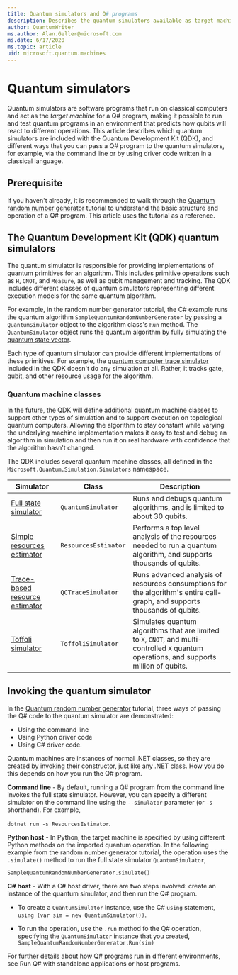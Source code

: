 ```yaml
---
title: Quantum simulators and Q# programs
description: Describes the quantum simulators available as target machines for Q# programs.
author: QuantumWriter
ms.author: Alan.Geller@microsoft.com 
ms.date: 6/17/2020
ms.topic: article
uid: microsoft.quantum.machines
---
```


# Quantum simulators

Quantum simulators are software programs that run on classical computers and act as the *target machine* for a Q# program, making it possible to run and test quantum programs in an environment that predicts how qubits will react to different operations. This article describes which quantum simulators are included with the Quantum Development Kit (QDK), and different ways that you can pass a Q# program to the quantum simulators, for example, via the command line or by using driver code written in a classical language.  

## Prerequisite

If you haven't already, it is recommended to walk through the [Quantum random number generator](xref:microsoft.quantum.quickstarts.qrng) tutorial to understand the basic structure and operation of a Q# program. This article uses the tutorial as a reference.

## The Quantum Development Kit (QDK) quantum simulators

The quantum simulator is responsible for providing implementations of quantum primitives for an algorithm. This includes primitive operations such as `H`, `CNOT`, and `Measure`, as well as qubit management and tracking. The QDK includes different classes of quantum simulators representing different execution models for the same quantum algorithm. 

For example, in the random number generator tutorial, the C# example runs the quantum algorithm `SampleQuantumRandomNumberGenerator` by passing a `QuantumSimulator` object to the algorithm class's `Run` method. The `QuantumSimulator` object runs the quantum algorithm by fully simulating the [quantum state vector](xref:microsoft.quantum.glossary#quantum-state).

Each type of quantum simulator can provide different implementations of these primitives. For example, the [quantum computer trace simulator](xref:microsoft.quantum.machines.qc-trace-simulator.intro) included in the
QDK doesn't do any simulation at all. Rather, it tracks gate, qubit, and other resource usage for the algorithm.

### Quantum machine classes

In the future, the QDK will define additional quantum machine classes to support other types of simulation and to support execution on topological quantum computers. Allowing the algorithm to stay constant while varying the underlying machine implementation makes it easy to test and debug an algorithm in simulation and then run it on real hardware with confidence
that the algorithm hasn't changed.

The QDK includes several quantum machine classes, all defined in the `Microsoft.Quantum.Simulation.Simulators` namespace.

|Simulator |Class|Description|
|-----|------|---|
|[Full state simulator](xref:microsoft.quantum.machines.full-state-simulator)| `QuantumSimulator` | Runs and debugs quantum algorithms, and is limited to about 30 qubits. |
|[Simple resources estimator](xref:microsoft.quantum.machines.resources-estimator)| `ResourcesEstimator` | Performs a top level analysis of the resources needed to run a quantum algorithm, and supports thousands of qubits.|
|[Trace-based resource estimator](xref:microsoft.quantum.machines.qc-trace-simulator.intro)|  `QCTraceSimulator` |Runs advanced analysis of resources consumptions for the algorithm's entire call-graph, and supports thousands of qubits.|
|[Toffoli simulator](xref:microsoft.quantum.machines.toffoli-simulator)| `ToffoliSimulator` |Simulates quantum algorithms that are limited to `X`, `CNOT`, and multi-controlled `X` quantum operations, and supports million of qubits. |

## Invoking the quantum simulator

In the [Quantum random number generator](xref:microsoft.quantum.quickstarts.qrng) tutorial, three ways of passing the Q# code to the quantum simulator are demonstrated: 

* Using the command line
* Using Python driver code
* Using C# driver code.

Quantum machines are instances of normal .NET classes, so they are created by invoking their constructor, just like any .NET class. How you do this depends on how you run the Q# program.

**Command line** - By default, running a Q# program from the command line invokes the full state simulator. However, you can specify a different simulator on the command line using the `--simulator` parameter (or `-s` shorthand). For example, 

`dotnet run -s ResourcesEstimator`.

**Python host** - In Python, the target machine is specified by using different Python methods on the imported quantum operation. In the following example from the random number generator tutorial, the operation uses the `.simulate()` method to run the full state simulator `QuantumSimulator`,

`SampleQuantumRandomNumberGenerator.simulate()`

**C# host** - With a C# host driver, there are two steps involved: create an instance of the quantum simulator, and then run the Q# program.

* To create a `QuantumSimulator` instance, use the C# `using` statement, <br>`using (var sim = new QuantumSimulator())`.

* To run the operation, use the `.run` method fo the Q# operation, specifying the `QuantumSimulator` instance that you created,<br>`SampleQuantumRandomNumberGenerator.Run(sim)`

For further details about how Q# programs run in different environments, see Run Q# with standalone applications or host programs.
